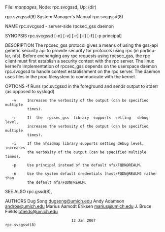File: *manpages*,  Node: rpc.svcgssd,  Up: (dir)

rpc.svcgssd(8)              System Manager's Manual             rpc.svcgssd(8)



NAME
       rpc.svcgssd - server-side rpcsec_gss daemon

SYNOPSIS
       rpc.svcgssd [-n] [-v] [-r] [-i] [-f] [-p principal]

DESCRIPTION
       The  rpcsec_gss  protocol  gives  a  means of using the gss-api generic
       security api to provide security for protocols using rpc  (in  particu-
       lar,  nfs).   Before  exchanging any rpc requests using rpcsec_gss, the
       rpc client must first establish a security context with the rpc server.
       The   linux  kernel's  implementation  of  rpcsec_gss  depends  on  the
       userspace daemon rpc.svcgssd to handle context establishment on the rpc
       server.   The  daemon  uses files in the proc filesystem to communicate
       with the kernel.


OPTIONS
       -f     Runs rpc.svcgssd in the foreground and sends  output  to  stderr
              (as opposed to syslogd)

       -v     Increases the verbosity of the output (can be specified multiple
              times).

       -r     If  the  rpcsec_gss  library  supports  setting   debug   level,
              increases the verbosity of the output (can be specified multiple
              times).

       -i     If the nfsidmap library supports setting debug level,  increases
              the verbosity of the output (can be specified multiple times).

       -p     Use principal instead of the default nfs/FQDN@REALM.

       -n     Use the system default credentials (host/FQDN@REALM) rather than
              the default nfs/FQDN@REALM.

SEE ALSO
       rpc.gssd(8),

AUTHORS
       Dug Song <dugsong@umich.edu>
       Andy Adamson <andros@umich.edu>
       Marius Aamodt Eriksen <marius@umich.edu>
       J. Bruce Fields <bfields@umich.edu>



                                  12 Jan 2007                   rpc.svcgssd(8)
